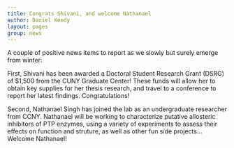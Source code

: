```yaml
---
title: Congrats Shivani, and welcome Nathanael
author: Daniel Keedy
layout: pages
group: news
---
```


A couple of positive news items to report as we slowly but surely emerge from winter:

First, Shivani has been awarded a Doctoral Student Research Grant (DSRG) of $1,500 from the CUNY Graduate Center!  These funds will allow her to obtain key supplies for her thesis research, and travel to a conference to report her latest findings.  Congratulations!

Second, Nathanael Singh has joined the lab as an undergraduate researcher from CCNY. Nathanael will be working to characterize putative allosteric inhibitors of PTP enzymes, using a variety of experiments to assess their effects on function and struture, as well as other fun side projects... Welcome Nathanael!
